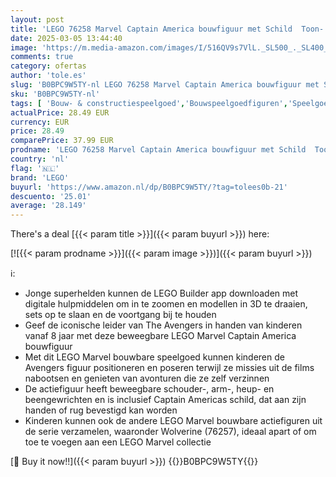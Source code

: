```yaml
---
layout: post
title: 'LEGO 76258 Marvel Captain America bouwfiguur met Schild  Toon- en Bouwet  Avengers Collectie  Superhelden Actiefiguur Decoratie  Verjaardagscadeau voor Kinderen  Jongens en Meisjes vanaf 8 jaar'
date: 2025-03-05 13:44:40
image: 'https://m.media-amazon.com/images/I/516QV9s7VlL._SL500_._SL400_.jpg'
comments: true
category: ofertas
author: 'tole.es'
slug: 'B0BPC9W5TY-nl LEGO 76258 Marvel Captain America bouwfiguur met Schild...'
sku: 'B0BPC9W5TY-nl'
tags: [ 'Bouw- & constructiespeelgoed','Bouwspeelgoedfiguren','Speelgoed & spellen','lego','🇳🇱', ]
actualPrice: 28.49 EUR
currency: EUR
price: 28.49
comparePrice: 37.99 EUR
prodname: 'LEGO 76258 Marvel Captain America bouwfiguur met Schild  Toon- en Bouwet  Avengers Collectie  Superhelden Actiefiguur Decoratie  Verjaardagscadeau voor Kinderen  Jongens en Meisjes vanaf 8 jaar'
country: 'nl'
flag: '🇳🇱'
brand: 'LEGO'
buyurl: 'https://www.amazon.nl/dp/B0BPC9W5TY/?tag=tolees0b-21'
descuento: '25.01'
average: '28.149'
---
```


There's a deal [{{< param title >}}]({{< param buyurl >}})  here:

[![{{< param prodname >}}]({{< param image >}})]({{< param buyurl >}})

ℹ️:

- Jonge superhelden kunnen de LEGO Builder app downloaden met digitale hulpmiddelen om in te zoomen en modellen in 3D te draaien, sets op te slaan en de voortgang bij te houden
- Geef de iconische leider van The Avengers in handen van kinderen vanaf 8 jaar met deze beweegbare LEGO Marvel Captain America bouwfiguur
- Met dit LEGO Marvel bouwbare speelgoed kunnen kinderen de Avengers figuur positioneren en poseren terwijl ze missies uit de films nabootsen en genieten van avonturen die ze zelf verzinnen
- De actiefiguur heeft beweegbare schouder-, arm-, heup- en beengewrichten en is inclusief Captain Americas schild, dat aan zijn handen of rug bevestigd kan worden
- Kinderen kunnen ook de andere LEGO Marvel bouwbare actiefiguren uit de serie verzamelen, waaronder Wolverine (76257), ideaal apart of om toe te voegen aan een LEGO Marvel collectie

[🛒 Buy it now!!]({{< param buyurl >}})
{{<world>}}B0BPC9W5TY{{</world>}}
